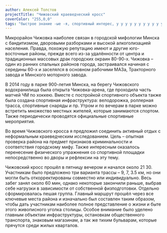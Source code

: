 ```yaml
---
author: Алексей Толстов
projectTitle: "Чижовский краеведческий кросс"
coverColor: "255,0,0"
tags: "быстрое знание -ые -я, спортивный интерес, у у у у у у у у у у у у у у у у у ууу, практики самих себя, психодата, рассеянная коллективность, ритм, отравление, исключение неперспективных пешеходов, джой ускорение"
---
```

Микрорайон Чижовка наиболее связан в городской мифологии Минска с бандитизмом, дворовыми разборками и высокой алкоголизацией населения. Правда, похожую репутацию имеют и другие юго-восточные районы, прежде всего из-за удалённости от центра и традиционных массовых драк городских окраин 80-90-х. Чижовка – один из ранних спальных районов города, застраивался начиная с середины 60-х и заселялся в основном рабочими МАЗа, Тракторного завода и Минского моторного завода.

В 2014 году в парке 900-летия Минска, на берегу Чижовского водохранилища была открыта Чижовка-арена, где проходила часть матчей ЧМ по хоккею. Вместе с постройкой спортивного объекта также была создана спортивная инфраструктура: велодорожка, роллерная трасса, спортивные снаряды и пр. Утром и по вечерам в парке можно встретить множество местных жителей, которые занимаются спортом. Также периодически проводятся официальные спортивные мероприятия.

Во время Чижовского кросса я предложил соединить активный отдых с неформальным краеведческим исследованием. Цель – опытная проверка района на предмет признаков криминальности и соответствия городскому мифу. Также интересным оказалось перенесение физического упражнения со спортивной площадки непосредственно во дворы и рефлексии на эту тему.

Чижовский кросс прошёл в пятницу вечером и начался около 21 30. Участникам было предложено три варианта трассы – 9, 7, 3.5 км, но они могли быть откорректированы совместно или индивидуально. Весь забег занял около 60 мин, однако некоторые закончили раньше, выбрав себе нагрузки в зависимости от собственной физподготовки. Отдельно сформировалась пешая группа. Главный маршрут прошёл через все ключевые места района и изначально был составлен таким образом, чтобы дать участникам наиболее полное представление о жизни и быте этого живописного уголка столицы. Особое внимание было уделено главным объектам инфраструктуры, остановкам общественного транспорта, знаковым магазинам, а так же тихим бульварам, которые прячутся среди жилых кварталов.

